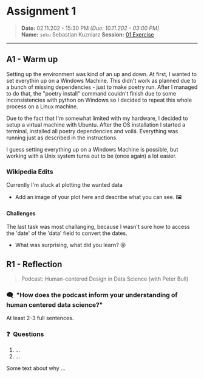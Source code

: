 # Assignment 1
> **Date:** 02.11.202 - 15:30 PM *(Due: 10.11.202 - 03:00 PM)*  
> **Name:** `seku` Sebastian Kuzniarz
> **Session:** [01 Exercise](01_exercise)   
----

## A1 - Warm up

Setting up the environment was kind of an up and down. At first, I wanted to set everythin up on a Windows Machine. This didn't work as planned due to a bunch of 
missing dependencies - just to make poetry run. After I managed to do that, the "poetry install" command couldn't finish due to some inconsistencies with python
on Windows so I decided to repeat this whole process on a Linux machine.

Due to the fact that I'm somewhat limited with my hardware, I decided to setup a virtual machine with Ubuntu. After the OS installation I started a terminal, installed
all poetry dependencies and voilá. Everything was running just as described in the instructions.

I guess setting everything up on a Windows Machine is possible, but working with a Unix system turns out to be (once again) a lot easier.

### Wikipedia Edits

Currently I'm stuck at plotting the wanted data
* Add an image of your plot here and describe what you can see. 🖼️ 

#### Challenges
The last task was most challanging, because I wasn't sure how to access the 'date' of the 'data' field to convert the dates.
* What was surprising, what did you learn? 😮 

## R1 - Reflection
> Podcast: Human-centered Design in Data Science (with Peter Bull)


### 🗨️&nbsp; "How does the podcast inform your understanding of human centered data science?"  
At least 2-3 full sentences.

### ❓&nbsp; Questions 
1. ...
1. ...

Some text about why ...
